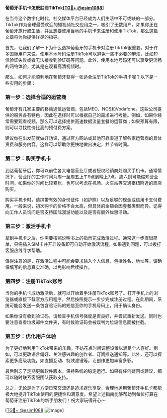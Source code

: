 **葡萄牙手机卡怎麽註冊TikTok[[TG💪+ @esim1088](https://t.me/s/esim1088)]**

在当今这个数字化时代，社交媒体平台已经成为人们生活中不可或缺的一部分。TikTok作为全球最受欢迎的短视频社交应用之一，吸引了无数用户。如果你正在葡萄牙旅行或生活，并且想要使用当地的手机卡来注册和使用TikTok，那么这篇文章将为你提供详尽的指导。

首先，让我们了解一下为什么选择葡萄牙的手机卡对注册TikTok很重要。对于许多国际用户来说，使用本地号码注册TikTok可以避免一些不必要的麻烦，比如短信验证失败或者无法接收到验证码等问题。此外，使用本地号码还可以享受更流畅的网络体验，尤其是在观看高清视频时。

那么，如何才能顺利地在葡萄牙获得一张适合注册TikTok的手机卡呢？以下是一些实用的步骤：

### 第一步：选择合适的运营商

葡萄牙有几家主要的移动通信运营商，包括MEO、NOS和Vodafone。这些公司提供的服务各有特色，因此在选择时可以根据自己的需求进行考量。例如，如果你经常需要观看视频，那么可以选择提供高速数据流量套餐的运营商；如果预算有限，则可以寻找性价比高的预付费方案。

建议你在出发前就做好功课，通过官方网站或其他可靠渠道了解各家运营商的具体资费和服务内容。这样可以帮助你更快地做出决定，并节省时间。

### 第二步：购买手机卡

到达葡萄牙后，你可以前往各大电信营业厅或者授权经销商处购买手机卡。通常情况下，营业厅的工作时间为周一至周五上午9点到晚上7点，周六则可能缩短营业时间。如果你的时间比较紧张，也可以考虑在机场、火车站等交通枢纽附近的商店购买。

购买手机卡时，请携带有效的身份证件（如护照）以及足够的现金或信用卡支付费用。一般来说，初次购卡的价格不会太高，但具体的金额会因套餐类型而异。记得向工作人员询问是否支持国际漫游功能以及是否有额外优惠活动。

### 第三步：激活手机卡

拿到手机卡之后，你需要按照说明书上的指示完成激活过程。通常这一步骤很简单，只需插入SIM卡并开启设备即可自动开始激活流程。如果遇到问题，可以拨打客服热线寻求帮助。

值得注意的是，在激活过程中可能会要求输入个人信息，包括姓名、地址等。请确保填写的信息真实准确，以免影响后续操作。

### 第四步：注册TikTok账号

当你的手机卡成功激活后，就可以开始着手注册TikTok账号了。打开手机上的浏览器或直接下载官方应用程序，然后按照提示一步步完成注册过程。在此期间，系统可能会发送一条包含验证码的短信至你的手机号码上，用于确认身份。

如果你没有收到验证码，请检查手机信号强度是否良好，并尝试重新发送。同时也要注意查看垃圾邮件文件夹，有时候验证码会被误判为垃圾信息而被拦截。

### 第五步：优化用户体验

为了更好地利用TikTok带来的乐趣，不妨花点时间调整设置以满足个人喜好。例如，可以更改语言偏好、关注感兴趣的创作者、订阅推送通知等。此外，还可以探索更多高级功能，如直播互动、特效滤镜等，让创作更加丰富多彩。

最后别忘了定期更新软件版本，保持系统的稳定运行。如果有任何疑问或建议，都可以随时联系客服团队获取支持。

总之，无论是为了方便日常交流还是追求娱乐享受，合理地运用葡萄牙手机卡都能极大地提升TikTok使用的便捷性和满意度。希望上述指南能够帮助到每位打算在葡萄牙注册TikTok的新手朋友们！祝大家玩得开心～

[[TG💪+ @esim1088](https://t.me/s/esim1088) ![Image](https://i.postimg.cc/4NQfJmqS/Snipaste-2025-05-13-00-14-12.png)]